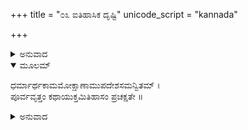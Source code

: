 +++
title = "೦೩ ಐತಿಹಾಸಿಕ ದೃಷ್ಟಿ"
unicode_script = "kannada"

+++


<details><summary>ಅನುವಾದ</summary>

ವಾಲ್ಮೀಕಿಗಳ ವರ್ಣನೆಯು ಆಧುನಿಕ ಐತಿಹಾಸಿಕ ಶೈಲಿಯಲ್ಲಿ ಇಲ್ಲ, ಇದರಿಂದ ಜನರು ಅದನ್ನು ಇತಿಹಾಸ ರೂಪದಲ್ಲಿ ಸ್ವೀಕರಿಸುವುದಿಲ್ಲ. ಆದರೆ ವಾಲ್ಮೀಕಿಗಳ ಪ್ರಪಂಚ ಸಾವಿರಾರು ವರ್ಷಗಳದ್ದಾಗಿರಲಿಲ್ಲ. ಮತ್ತೆ ಲಕ್ಷಾಂತರ ವರ್ಷಗಳ ಇತಿಹಾಸ ಇಂದಿನ ವಿಕಾಸದ ಕನ್ನಡಕದಿಂದ ಹೇಗೆ ತಾನೆ ಓದಬಲ್ಲುದು? ಇಂತಹ ಸ್ಥಿತಿಯಲ್ಲಿ ಕೇವಲ ಉಪಯೋಗಿ ವ್ಯಕ್ತಿಗಳ ಇತಿಹಾಸವೇ ಲಾಭದಾಯಕವಾಗಿದೆ. ಅದಕ್ಕಾಗಿ ನಮ್ಮಲ್ಲಿ ಇತಿಹಾಸದ ಪರಿಭಾಷೆಯೇ ಬೇರೆಯಾಗಿ ಮಾಡಿದೆ.
</details>

<details open><summary>ಮೂಲಮ್</summary>

ಧರ್ಮಾರ್ಥಕಾಮಮೋಕ್ಷಾಣಾಮುಪದೇಶಸಮನ್ವಿತಮ್ ।  
ಪೂರ್ವವೃತ್ತಂ ಕಥಾಯುಕ್ತಮಿತಿಹಾಸಂ ಪ್ರಚಕ್ಷತೇ ॥
</details>

<details><summary>ಅನುವಾದ</summary>

(ವಿಷ್ಣುಧರ್ಮ-3/15/1)  
ವಿಸ್ತಾರವಾದ ಹಾಗೂ ದೀರ್ಘಕಾಲದ ವಿಶ್ವದ ಇತಿಹಾಸವಾದರೋ ರಾಮಾಯಣ-ಮಹಾಭಾರತದಂತೆ ಇರಲಾರದು. ಧರ್ಮ, ಅರ್ಥ, ಲೋಕವ್ಯವಹಾರ, ಪರಲೋಕ ಸುಖದ ದೃಷ್ಟಿಯಿಂದ ಅದೇ ಲಾಭಕರವೆಂದೇ ಸಿದ್ಧವಾಗಬಲ್ಲದು.  
ಶ್ರೀ ವಾಲ್ಮೀಕಿ ರಾಮಾಯಣದಲ್ಲಿ ಭೌಗೋಲಿಕ ವಿವರವೂ ಮೌಲಿಕವಾಗಿದೆ. ಹಾಗೆಯೇ ರಾಜನೀತಿ, ಮನೋವಿಜ್ಞಾನವೂ ಉಚ್ಚಹಂತದ್ದಾಗಿದೆ. ಇವೆಲ್ಲ ಗುಣಗಳು ಒಳಗೊಂಡಿರುವುದರಿಂದ ಈ ಕಾವ್ಯವು ಸರ್ವಾಧಿಕಲೋಕಪ್ರಿಯ, ಅಜರ, ಅಮರ, ದಿವ್ಯ, ಶ್ರೇಯಸ್ಕರವಾಗಿದೆ. ಸಂತರ ಶಬ್ದದಲ್ಲಿ ಇದು ಈ ರಾಮಾಯಣ ‘ಶ್ರೀರಾಮಸೇತು’ ಆಗಿದೆ. ಇದರ ಪಾರಾಯಣ, ಮನನ, ಅನುಷ್ಠಾನ, ಶ್ರವಣ ಸಾಕ್ಷಾತ್ ಶ್ರೀರಾಮನ ಸನ್ನಿಧಾನ ಪ್ರಾಪ್ತಿಮಾಡಿಕೊಡುತ್ತದೆ. ಹನುಮಂತನ ಪ್ರಸನ್ನತೆಗಾಗಿ ಈ ಶ್ರೀರಾಮಚರಿತ್ರದ ಗಾಯನಕ್ಕಿಂತ ಮಿಗಿಲಾದ ಉಪಾಯ ಬೇರೆ ಇಲ್ಲ. ಆದ್ದರಿಂದ ಅನಾದಿ ಕಾಲದಿಂದ ಇದರ ಶ್ರವಣ-ಗಾಯನ ಅನುಷ್ಠಾನದ ಪರಂಪರೆ ಇದೆ.
</details>